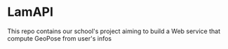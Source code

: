 # LamAPI
This repo contains our school's project aiming to build a Web service that compute GeoPose from user's infos

